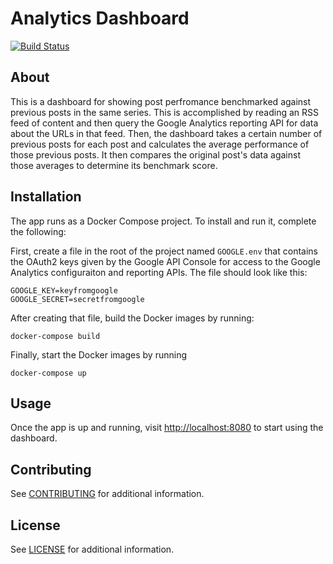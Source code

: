 # Analytics Dashboard

[![Build Status](https://travis-ci.org/casefoundation/analytics-dashboard.svg?branch=master)](https://travis-ci.org/casefoundation/analytics-dashboard)

## About

This is a dashboard for showing post perfromance benchmarked against previous posts in the same series. This is accomplished by reading an RSS feed of content and then query the Google Analytics reporting API for data about the URLs in that feed. Then, the dashboard takes a certain number of previous posts for each post and calculates the average performance of those previous posts. It then compares the original post's data against those averages to determine its benchmark score.

## Installation

The app runs as a Docker Compose project. To install and run it, complete the following:

First, create a file in the root of the project named `GOOGLE.env` that contains the OAuth2 keys given by the Google API Console for access to the Google Analytics configuraiton and reporting APIs. The file should look like this:

```
GOOGLE_KEY=keyfromgoogle
GOOGLE_SECRET=secretfromgoogle
```

After creating that file, build the Docker images by running:

```
docker-compose build
```

Finally, start the Docker images by running

```
docker-compose up
```

## Usage

Once the app is up and running, visit [http://localhost:8080](http://localhost:8080) to start using the dashboard.

## Contributing

See [CONTRIBUTING](CONTRIBUTING.md) for additional information.

## License

See [LICENSE](LICENSE.txt) for additional information.
